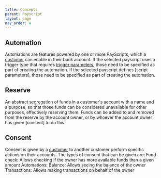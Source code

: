 ```yaml
---
title: Concepts
parent: Payscript
layout: page
nav_order: 4
---
```


## Automation
Automations are features powered by one or more PayScripts, which a [customer] can enable in their bank account. If the selected payscript uses a trigger type that requires [trigger parameters](), those need to be specified as part of creating the automation. If the selected payscript defines [script parameters], those need to be specified as part of creating the automation.

## Reserve
An abstract segregation of funds in a customer's account with a name and a purpose, so that those funds can be considered unavailable for other purposes, effectively reserving them. Funds can be added to and removed from the reserve by the account owner, or by whoever the account owner has given [consent] to do this.

## Consent
Consent is given by a [customer] to another customer perform specific actions on their accounts. The types of consent that can be given are:
Fund check: Allows checking if the owner has more available funds than a given amount
Automations: 
Balance: Allows seeing the balance of the owner
Transactions: Allows making transactions on behalf of the owner

[customer]: /docs/quant_flow/personas#customer
[developers]: /docs/quant_flow/personas#developer
[trigger parameters]: /docs/payscript/triggers#parameters